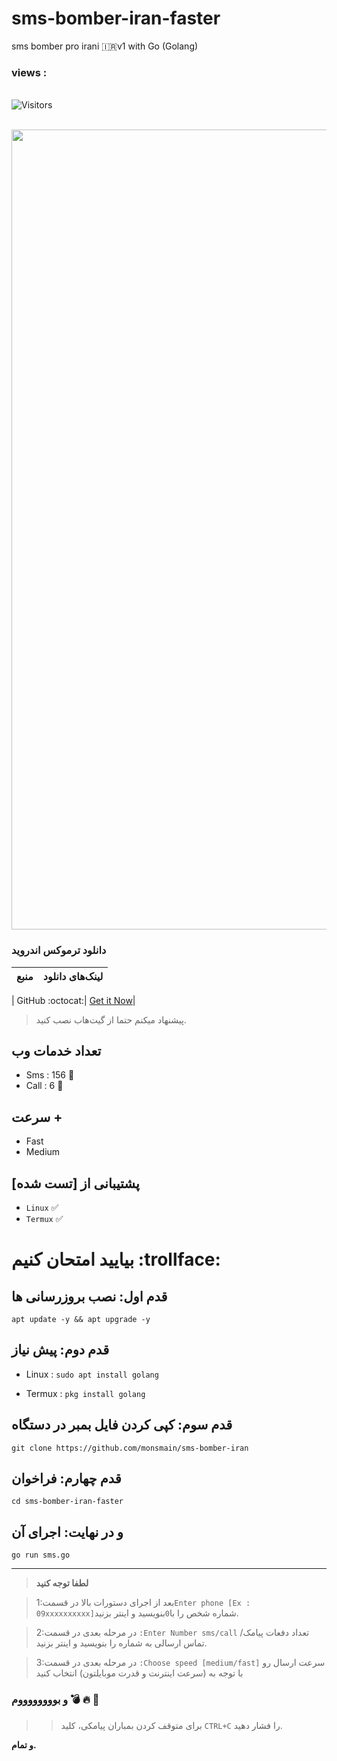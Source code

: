 # sms-bomber-iran-faster
sms bomber pro irani 🇮🇷v1 with Go (Golang)


<h3>views :</h3> <br>
<img src="https://profile-counter.glitch.me/monsmain/count.svg" alt="Visitors"><p align="center">
  <br><img src="https://github.com/NiREvil/workers-cloudflare/blob/main/Other/pics/snake.svg" width="1280px">


### دانلود ترموکس اندروید



| منبع | لینک‌های دانلود |
|:--------:| -------------:|

|  GitHub :octocat:| [Get it Now](https://github.com/termux/termux-app/releases)|
> پیشنهاد میکنم حتما از گیت‌هاب نصب کنید.

## تعداد خدمات وب

- Sms : 156 🧨
- Call : 6 🧨

## سرعت +
- Fast
- Medium

## پشتیبانی از [تست شده]
- `Linux` ✅
- `Termux` ✅
# بیایید امتحان کنیم :trollface:
## قدم اول: نصب بروزرسانی ها
```
apt update -y && apt upgrade -y
```


## قدم دوم: پیش نیاز

- Linux : `sudo apt install golang `

- Termux : `pkg install golang `



## قدم سوم: کپی کردن فایل بمبر در دستگاه

```
git clone https://github.com/monsmain/sms-bomber-iran
```
## قدم چهارم: فراخوان
```
cd sms-bomber-iran-faster
```
## و در نهایت: اجرای آن
```
go run sms.go
```
---

>  **لطفا توجه کنید**                        

>1:بعد از اجرای دستورات بالا در قسمت`Enter phone [Ex : 09xxxxxxxxxx]`شماره شخص را با` 0 `بنویسید و اینتر بزنید.

>2:در مرحله بعدی در قسمت `:Enter Number sms/call` تعداد دفعات پیامک/تماس ارسالی به شماره را بنویسید و اینتر بزنید.

>3:در مرحله بعدی در قسمت `:Choose speed [medium/fast]` سرعت ارسال رو با توجه به (سرعت اینترنت و قدرت موبایلتون) انتخاب کنید 

### و بووووووووم :bomb: :fire: :ghost:
> > برای متوقف کردن بمباران پیامکی، کلید `CTRL+C` را فشار دهید.


**و تمام.** 
